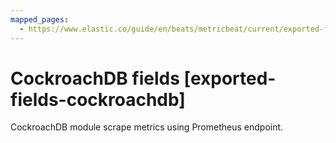 ```yaml
---
mapped_pages:
  - https://www.elastic.co/guide/en/beats/metricbeat/current/exported-fields-cockroachdb.html
---
```


# CockroachDB fields [exported-fields-cockroachdb]

CockroachDB module scrape metrics using Prometheus endpoint.

